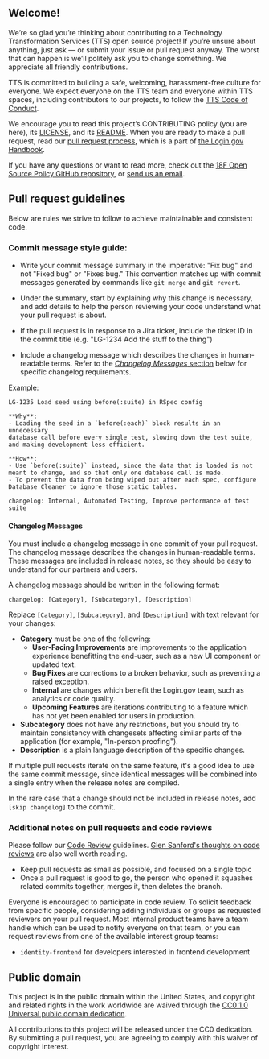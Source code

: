## Welcome!

We’re so glad you’re thinking about contributing to a Technology Transformation Services (TTS) open source project! If you’re unsure about anything, just ask — or submit your issue or pull request anyway. The worst that can happen is we’ll politely ask you to change something. We appreciate all friendly contributions.

TTS is committed to building a safe, welcoming, harassment-free culture for everyone. We expect everyone on the TTS team and everyone within TTS spaces, including contributors to our projects, to follow the [TTS Code of Conduct](https://github.com/18F/code-of-conduct/blob/master/code-of-conduct.md).

We encourage you to read this project’s CONTRIBUTING policy (you are here), its [LICENSE](LICENSE.md), and its [README](README.md). When you are ready to make a pull request, read our [pull request process](https://handbook.login.gov/articles/pull-request-review.html), which is a part of [the Login.gov Handbook](https://handbook.login.gov/).

If you have any questions or want to read more, check out the [18F Open Source Policy GitHub repository]( https://github.com/18f/open-source-policy), or [send us an email](mailto:18f@gsa.gov).


## Pull request guidelines

Below are rules we strive to follow to achieve maintainable and consistent code.

### Commit message style guide:

- Write your commit message summary in the imperative: "Fix bug" and not
"Fixed bug" or "Fixes bug."  This convention matches up with commit messages
generated by commands like `git merge` and `git revert`.

- Under the summary, start by explaining why this change is necessary, and
add details to help the person reviewing your code understand what your
pull request is about.

- If the pull request is in response to a Jira ticket, include the ticket ID in
the commit title (e.g. "LG-1234 Add the stuff to the thing")

- Include a changelog message which describes the changes in human-readable terms. Refer to the
[_Changelog Messages_ section](#changelog-messages) below for specific changelog requirements.

Example:

```
LG-1235 Load seed using before(:suite) in RSpec config

**Why**:
- Loading the seed in a `before(:each)` block results in an unnecessary
database call before every single test, slowing down the test suite,
and making development less efficient.

**How**:
- Use `before(:suite)` instead, since the data that is loaded is not
meant to change, and so that only one database call is made.
- To prevent the data from being wiped out after each spec, configure
Database Cleaner to ignore those static tables.

changelog: Internal, Automated Testing, Improve performance of test suite
```

#### Changelog Messages

You must include a changelog message in one commit of your pull request. The changelog message
describes the changes in human-readable terms. These messages are included in release notes, so they
should be easy to understand for our partners and users.

A changelog message should be written in the following format:

```
changelog: [Category], [Subcategory], [Description]
```

Replace `[Category]`, `[Subcategory]`, and `[Description]` with text relevant for your changes:

- **Category** must be one of the following:
   - **User-Facing Improvements** are improvements to the application experience benefitting the end-user, such as a new UI component or updated text.
   - **Bug Fixes** are corrections to a broken behavior, such as preventing a raised exception.
   - **Internal** are changes which benefit the Login.gov team, such as analytics or code quality.
   - **Upcoming Features** are iterations contributing to a feature which has not yet been enabled for users in production.
- **Subcategory** does not have any restrictions, but you should try to maintain consistency with changesets affecting similar parts of the application (for example, "In-person proofing").
- **Description** is a plain language description of the specific changes.

If multiple pull requests iterate on the same feature, it's a good idea to use the same commit message, since identical messages will be combined into a single entry when the release notes are compiled.

In the rare case that a change should not be included in release notes, add `[skip changelog]` to
the commit.

### Additional notes on pull requests and code reviews

Please follow our [Code Review][review] guidelines.
[Glen Sanford's thoughts on code reviews][thoughts] are also well worth
reading.

[review]: https://engineering.18f.gov/code-review/
[thoughts]: http://glen.nu/ramblings/oncodereview.php

- Keep pull requests as small as possible, and focused on a single topic
- Once a pull request is good to go, the person who opened it squashes related
commits together, merges it, then deletes the branch.

Everyone is encouraged to participate in code review. To solicit feedback from specific people,
considering adding individuals or groups as requested reviewers on your pull request. Most internal
product teams have a team handle which can be used to notify everyone on that team, or you can
request reviews from one of the available interest group teams:

- `identity-frontend` for developers interested in frontend development

## Public domain

This project is in the public domain within the United States, and
copyright and related rights in the work worldwide are waived through
the [CC0 1.0 Universal public domain dedication][CC0].

All contributions to this project will be released under the CC0
dedication. By submitting a pull request, you are agreeing to comply
with this waiver of copyright interest.

[CC0]: https://creativecommons.org/publicdomain/zero/1.0/
[FormResponse]: https://github.com/18F/identity-idp/blob/master/app/services/form_response.rb
[EmailConfirmationTokenValidator]: https://github.com/18F/identity-idp/blob/master/app/services/email_confirmation_token_validator.rb
[PasswordForm]: https://github.com/18F/identity-idp/blob/master/app/forms/password_form.rb
[cache poisoning attacks]: https://github.com/rails/rails/issues/29893
